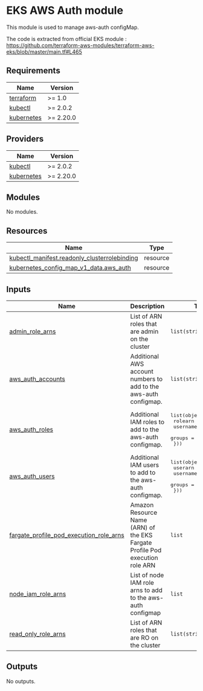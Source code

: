 # EKS AWS Auth module

This module is used to manage aws-auth configMap.

The code is extracted from official EKS module : https://github.com/terraform-aws-modules/terraform-aws-eks/blob/master/main.tf#L465

<!-- BEGIN_TF_DOCS -->
## Requirements

| Name | Version |
|------|---------|
| <a name="requirement_terraform"></a> [terraform](#requirement\_terraform) | >= 1.0 |
| <a name="requirement_kubectl"></a> [kubectl](#requirement\_kubectl) | >= 2.0.2 |
| <a name="requirement_kubernetes"></a> [kubernetes](#requirement\_kubernetes) | >= 2.20.0 |

## Providers

| Name | Version |
|------|---------|
| <a name="provider_kubectl"></a> [kubectl](#provider\_kubectl) | >= 2.0.2 |
| <a name="provider_kubernetes"></a> [kubernetes](#provider\_kubernetes) | >= 2.20.0 |

## Modules

No modules.

## Resources

| Name | Type |
|------|------|
| [kubectl_manifest.readonly_clusterrolebinding](https://registry.terraform.io/providers/alekc/kubectl/latest/docs/resources/manifest) | resource |
| [kubernetes_config_map_v1_data.aws_auth](https://registry.terraform.io/providers/hashicorp/kubernetes/latest/docs/resources/config_map_v1_data) | resource |

## Inputs

| Name | Description | Type | Default | Required |
|------|-------------|------|---------|:--------:|
| <a name="input_admin_role_arns"></a> [admin\_role\_arns](#input\_admin\_role\_arns) | List of ARN roles that are admin on the cluster | `list(string)` | `[]` | no |
| <a name="input_aws_auth_accounts"></a> [aws\_auth\_accounts](#input\_aws\_auth\_accounts) | Additional AWS account numbers to add to the aws-auth configmap. | `list(string)` | `[]` | no |
| <a name="input_aws_auth_roles"></a> [aws\_auth\_roles](#input\_aws\_auth\_roles) | Additional IAM roles to add to the aws-auth configmap. | <pre>list(object({<br>    rolearn  = string<br>    username = string<br>    groups   = list(string)<br>  }))</pre> | `[]` | no |
| <a name="input_aws_auth_users"></a> [aws\_auth\_users](#input\_aws\_auth\_users) | Additional IAM users to add to the aws-auth configmap. | <pre>list(object({<br>    userarn  = string<br>    username = string<br>    groups   = list(string)<br>  }))</pre> | `[]` | no |
| <a name="input_fargate_profile_pod_execution_role_arns"></a> [fargate\_profile\_pod\_execution\_role\_arns](#input\_fargate\_profile\_pod\_execution\_role\_arns) | Amazon Resource Name (ARN) of the EKS Fargate Profile Pod execution role ARN | `list` | `[]` | no |
| <a name="input_node_iam_role_arns"></a> [node\_iam\_role\_arns](#input\_node\_iam\_role\_arns) | List of node IAM role arns to add to the aws-auth configmap | `list` | `[]` | no |
| <a name="input_read_only_role_arns"></a> [read\_only\_role\_arns](#input\_read\_only\_role\_arns) | List of ARN roles that are RO on the cluster | `list(string)` | `[]` | no |

## Outputs

No outputs.
<!-- END_TF_DOCS -->

